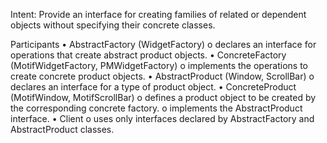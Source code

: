 Intent:
    Provide an interface for creating families of related or dependent objects without specifying their concrete classes.

Participants
    • AbstractFactory (WidgetFactory)
        o declares an interface for operations that create abstract product objects.
    • ConcreteFactory (MotifWidgetFactory, PMWidgetFactory)
        o implements the operations to create concrete product objects.
    • AbstractProduct (Window, ScrollBar)
        o declares an interface for a type of product object.
    • ConcreteProduct (MotifWindow, MotifScrollBar)
        o defines a product object to be created by the corresponding concrete factory.
        o implements the AbstractProduct interface.
    • Client
        o uses only interfaces declared by AbstractFactory and AbstractProduct classes.
